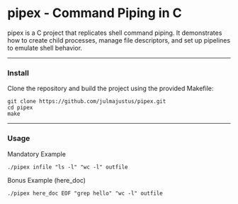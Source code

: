 # pipex - Command Piping in C

pipex is a C project that replicates shell command piping. It demonstrates how to create child processes, manage file descriptors, and set up pipelines to emulate shell behavior.

---

### Install

Clone the repository and build the project using the provided Makefile:
```
git clone https://github.com/julmajustus/pipex.git
cd pipex
make
```
---

### Usage
Mandatory Example
```
./pipex infile "ls -l" "wc -l" outfile
```
Bonus Example (here_doc)
```
./pipex here_doc EOF "grep hello" "wc -l" outfile
```
